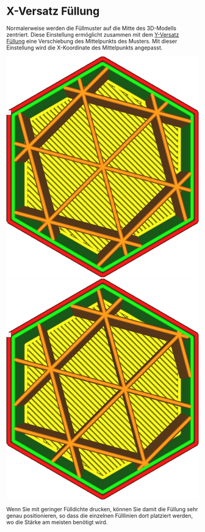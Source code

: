 X-Versatz Füllung
====
Normalerweise werden die Füllmuster auf die Mitte des 3D-Modells zentriert. Diese Einstellung ermöglicht zusammen mit dem [Y-Versatz Füllung](infill_offset_y.md) eine Verschiebung des Mittelpunkts des Musters. Mit dieser Einstellung wird die X-Koordinate des Mittelpunkts angepasst.

![Füllung ist zentriert](../../../articles/images/infill_offset_xy_0.png)
![2mm nach rechts verschoben](../../../articles/images/infill_offset_x_2.png)

Wenn Sie mit geringer Fülldichte drucken, können Sie damit die Füllung sehr genau positionieren, so dass die einzelnen Fülllinien dort platziert werden, wo die Stärke am meisten benötigt wird.